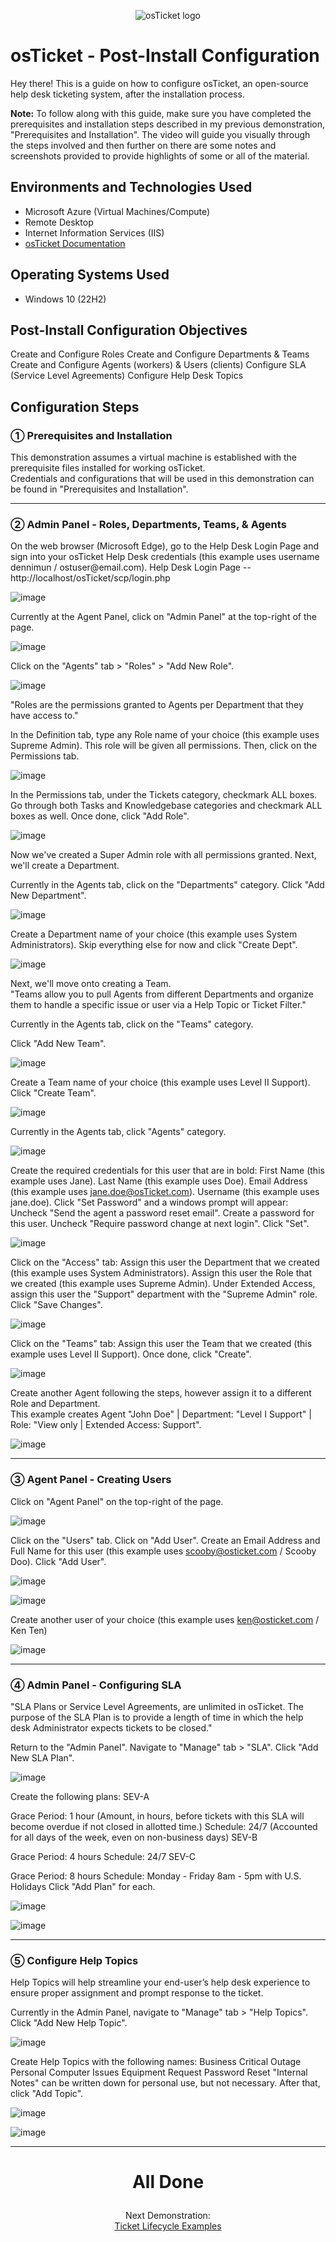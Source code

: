 <p align="center">
<img src="https://i.imgur.com/Clzj7Xs.png" alt="osTicket logo"/>
</p>

<h1>osTicket - Post-Install Configuration</h1>
Hey there! This is a guide on how to configure osTicket, an open-source help desk ticketing system, after the installation process.<br />

<b>Note:</b> To follow along with this guide, make sure you have completed the prerequisites and installation steps described in my previous demonstration, "Prerequisites and Installation".  The video will guide you visually through the steps involved and then further on there are some notes and screenshots provided to provide highlights of some or all of the material.


<h2>Environments and Technologies Used</h2>

- Microsoft Azure (Virtual Machines/Compute)
- Remote Desktop
- Internet Information Services (IIS)
- [osTicket Documentation](https://docs.osticket.com/en/latest/index.html)

<h2>Operating Systems Used </h2>

- Windows 10</b> (22H2)


<h2>Post-Install Configuration Objectives</h2>
Create and Configure Roles
Create and Configure Departments & Teams
Create and Configure Agents (workers) & Users (clients)
Configure SLA (Service Level Agreements)
Configure Help Desk Topics
<h2>Configuration Steps</h2>
<h3>&#9312; Prerequisites and Installation</h3>
This demonstration assumes a virtual machine is established with the prerequisite files installed for working osTicket. </br>
Credentials and configurations that will be used in this demonstration can be found in "Prerequisites and Installation". </br>

<hr>
<h3>&#9313; Admin Panel - Roles, Departments, Teams, & Agents</h3>
On the web browser (Microsoft Edge), go to the Help Desk Login Page and sign into your osTicket Help Desk credentials (this example uses username dennimun / ostuser@email.com).
Help Desk Login Page -- http://localhost/osTicket/scp/login.php

![image](https://github.com/Dennimun/post-install-config/assets/146505956/75d06cf2-28ed-48c7-bba1-bb4d88b5b432)


Currently at the Agent Panel, click on "Admin Panel" at the top-right of the page.

![image](https://github.com/Dennimun/post-install-config/assets/146505956/212fb6af-691f-4756-99ff-c0d1cf53ad94)



Click on the "Agents" tab > "Roles" > "Add New Role".

![image](https://github.com/Dennimun/post-install-config/assets/146505956/714fdb6f-36d7-4bc3-9a7b-65f65a4ba33a)


"Roles are the permissions granted to Agents per Department that they have access to."

In the Definition tab, type any Role name of your choice (this example uses Supreme Admin).
This role will be given all permissions.
Then, click on the Permissions tab.

![image](https://github.com/Dennimun/post-install-config/assets/146505956/f68775b8-a892-4c07-8dcb-c59b5342311f)


In the Permissions tab, under the Tickets category, checkmark ALL boxes.
Go through both Tasks and Knowledgebase categories and checkmark ALL boxes as well.
Once done, click "Add Role".

![image](https://github.com/Dennimun/post-install-config/assets/146505956/2b9b63d3-d38f-4300-be24-a67bcda1b780)


Now we've created a Super Admin role with all permissions granted. Next, we'll create a Department.

Currently in the Agents tab, click on the "Departments" category.
Click "Add New Department".

![image](https://github.com/Dennimun/post-install-config/assets/146505956/36412be2-5ebe-4ed1-8214-aa4ae87ceecb)


Create a Department name of your choice (this example uses System Administrators).
Skip everything else for now and click "Create Dept".

![image](https://github.com/Dennimun/post-install-config/assets/146505956/896e595c-6fd4-4ace-875a-ce1fd75b360e)


Next, we'll move onto creating a Team. <br>
"Teams allow you to pull Agents from different Departments and organize them to handle a specific issue or user via a Help Topic or Ticket Filter."

Currently in the Agents tab, click on the "Teams" category.

Click "Add New Team".

![image](https://github.com/Dennimun/post-install-config/assets/146505956/c16ef071-bfc4-4db3-a3cf-856de71aaaec)


Create a Team name of your choice (this example uses Level II Support).
Click "Create Team".

![image](https://github.com/Dennimun/post-install-config/assets/146505956/7c6acdea-f0d6-4589-826a-c6409aa980ad)


Currently in the Agents tab, click "Agents" category.

![image](https://github.com/Dennimun/post-install-config/assets/146505956/113b3c75-d3a7-498e-bc64-1cf3a90ae840)


Create the required credentials for this user that are in bold:
First Name (this example uses Jane).
Last Name (this example uses Doe).
Email Address (this example uses jane.doe@osTicket.com).
Username (this example uses jane.doe).
Click "Set Password" and a windows prompt will appear:
Uncheck "Send the agent a password reset email".
Create a password for this user.
Uncheck "Require password change at next login".
Click "Set".

![image](https://github.com/Dennimun/post-install-config/assets/146505956/1ffa4b2b-e3a2-4e93-88e2-34cb3db5ff11)


Click on the "Access" tab:
Assign this user the Department that we created (this example uses System Administrators).
Assign this user the Role that we created (this example uses Supreme Admin).
Under Extended Access, assign this user the "Support" department with the "Supreme Admin" role.
Click "Save Changes".

![image](https://github.com/Dennimun/post-install-config/assets/146505956/ad4bffb1-006f-47b6-a97b-c98c7e465acd)


Click on the "Teams" tab:
Assign this user the Team that we created (this example uses Level II Support).
Once done, click "Create".

![image](https://github.com/Dennimun/post-install-config/assets/146505956/840ed6c6-5133-4b86-bed0-aded0f4769e4)


Create another Agent following the steps, however assign it to a different Role and Department.</br>
This example creates Agent "John Doe" | Department: "Level I Support" | Role: "View only | Extended Access: Support".

![image](https://github.com/Dennimun/post-install-config/assets/146505956/4dad5adb-71d5-41fb-90f8-8937cc0fc664)


<hr>
<h3>&#9314; Agent Panel - Creating Users</h3>
Click on "Agent Panel" on the top-right of the page.

![image](https://github.com/Dennimun/post-install-config/assets/146505956/cba6a049-15e9-4dc6-9548-375ded545cf8)

Click on the "Users" tab.
Click on "Add User".
Create an Email Address and Full Name for this user (this example uses scooby@osticket.com / Scooby Doo).
Click "Add User".

![image](https://github.com/Dennimun/post-install-config/assets/146505956/d3791713-d9ff-401e-94c1-f53b9b1762c6)

![image](https://github.com/Dennimun/post-install-config/assets/146505956/2dbd9613-6236-4cee-873d-34629f451fc6)


Create another user of your choice (this example uses ken@osticket.com / Ken Ten)

![image](https://github.com/Dennimun/post-install-config/assets/146505956/aff4aab7-c13e-4e08-806c-516b3886682c)


<hr>
<h3>&#9315; Admin Panel - Configuring SLA</h3>
"SLA Plans or Service Level Agreements, are unlimited in osTicket. The purpose of the SLA Plan is to provide a length of time in which the help desk Administrator expects tickets to be closed."

Return to the "Admin Panel".
Navigate to "Manage" tab > "SLA".
Click "Add New SLA Plan".

![image](https://github.com/Dennimun/post-install-config/assets/146505956/67e3f783-c8d4-4cfd-8b66-fc3dae2a7676)


Create the following plans:
SEV-A

Grace Period: 1 hour (Amount, in hours, before tickets with this SLA will become overdue if not closed in allotted time.)
Schedule: 24/7 (Accounted for all days of the week, even on non-business days)
SEV-B

Grace Period: 4 hours
Schedule: 24/7
SEV-C

Grace Period: 8 hours
Schedule: Monday - Friday 8am - 5pm with U.S. Holidays
Click "Add Plan" for each.

![image](https://github.com/Dennimun/post-install-config/assets/146505956/710d1ccd-3d27-4e91-816d-09683c8fba0a)

![image](https://github.com/Dennimun/post-install-config/assets/146505956/ef613d93-28a9-400b-87b5-e252f54eac4c)


<hr>
<h3>&#9316; Configure Help Topics</h3>
Help Topics will help streamline your end-user’s help desk experience to ensure proper assignment and prompt response to the ticket.

Currently in the Admin Panel, navigate to "Manage" tab > "Help Topics".
Click "Add New Help Topic".

![image](https://github.com/Dennimun/post-install-config/assets/146505956/b46a9ecf-261d-4469-92b6-e9ef5115d04e)


Create Help Topics with the following names:
Business Critical Outage
Personal Computer Issues
Equipment Request
Password Reset
"Internal Notes" can be written down for personal use, but not necessary.
After that, click "Add Topic".

![image](https://github.com/Dennimun/post-install-config/assets/146505956/3f0a3ec3-f1f4-4143-8cb7-0a6c021ccd00)

![image](https://github.com/Dennimun/post-install-config/assets/146505956/36ec01fa-76a4-43c7-84fb-e1c5efec7c08)


<hr>
<h1><p align=center>All Done</p></h1

<h2><p align=center>Next Demonstration:<br><a href="https://github.com/JasonDelahoussaye/ticket-lifecycle">Ticket Lifecycle Examples</a></p></h2>







